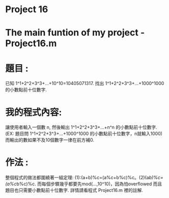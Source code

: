 # Project 16
# The main funtion of my project - Project16.m
# 題目 :
已知 1^1+2^2+3^3+...+10^10=10405071317. 找出 1^1+2^2+3^3+...+1000^1000 的小數點前十位數字.

# 我的程式內容:
讓使用者輸入一個數 n, 然後輸出 1^1+2^2+3^3+...+n^n 的小數點前十位數字.
(EX: 題目問 1^1+2^2+3^3+...+1000^1000 的小數點前十位數字，n就輸入1000)
而輸出的數如果不及10個數字一律在前方補0.

# 作法 :
整個程式的做法都圍繞著一組定理: (1):(a+b)%c=(a%c+b%c)%c。(2)(a*b)%c=(a%c*b%c)%c.
而每個步驟幾乎都要先mod(...,10^10)，因為怕overflowed 而且題目也只需要小數點前十位數字.
詳情請看程式 Project16.m 裡的註解.


